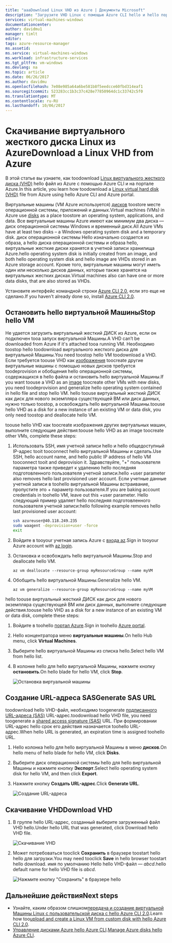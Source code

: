 ```yaml
---
title: "aaaDownload Linux VHD из Azure | Документы Microsoft"
description: "Загрузите VHD Linux с помощью Azure CLI hello и hello портал Azure."
services: virtual-machines-windows
documentationcenter: 
author: davidmu1
manager: timlt
editor: 
tags: azure-resource-manager
ms.assetid: 
ms.service: virtual-machines-windows
ms.workload: infrastructure-services
ms.tgt_pltfrm: vm-windows
ms.devlang: na
ms.topic: article
ms.date: 06/26/2017
ms.author: davidmu
ms.openlocfilehash: 7e08e985a64a6be581b8f5eedcce60fbd314eaf1
ms.sourcegitcommit: 523283cc1b3c37c428e77850964dc1c33742c5f0
ms.translationtype: MT
ms.contentlocale: ru-RU
ms.lasthandoff: 10/06/2017
---
```

# <a name="download-a-linux-vhd-from-azure"></a><span data-ttu-id="a509a-103">Скачивание виртуального жесткого диска Linux из Azure</span><span class="sxs-lookup"><span data-stu-id="a509a-103">Download a Linux VHD from Azure</span></span>

<span data-ttu-id="a509a-104">В этой статье вы узнаете, как toodownload [Linux виртуального жесткого диска (VHD)](about-disks-and-vhds.md?toc=%2fazure%2fvirtual-machines%2flinux%2ftoc.json) hello файл из Azure с помощью Azure CLI и на портале Azure.</span><span class="sxs-lookup"><span data-stu-id="a509a-104">In this article, you learn how toodownload a [Linux virtual hard disk (VHD)](about-disks-and-vhds.md?toc=%2fazure%2fvirtual-machines%2flinux%2ftoc.json) file from Azure using hello Azure CLI and Azure portal.</span></span> 

<span data-ttu-id="a509a-105">Виртуальные машины (VM Azure используется) [дисков](../windows/managed-disks-overview.md?toc=%2fazure%2fvirtual-machines%2flinux%2ftoc.json) toostore месте операционной системы, приложений и данных.</span><span class="sxs-lookup"><span data-stu-id="a509a-105">Virtual machines (VMs) in Azure use [disks](../windows/managed-disks-overview.md?toc=%2fazure%2fvirtual-machines%2flinux%2ftoc.json) as a place toostore an operating system, applications, and data.</span></span> <span data-ttu-id="a509a-106">Все виртуальные машины Azure имеют как минимум два диска — диск операционной системы Windows и временный диск.</span><span class="sxs-lookup"><span data-stu-id="a509a-106">All Azure VMs have at least two disks – a Windows operating system disk and a temporary disk.</span></span> <span data-ttu-id="a509a-107">диск операционной системы Hello изначально создается из образа, а hello диска операционной системы и образа hello, виртуальные жесткие диски хранятся в учетной записи хранилища Azure.</span><span class="sxs-lookup"><span data-stu-id="a509a-107">hello operating system disk is initially created from an image, and both hello operating system disk and hello image are VHDs stored in an Azure storage account.</span></span> <span data-ttu-id="a509a-108">Кроме того, виртуальные машины могут иметь один или несколько дисков данных, которые также хранятся на виртуальных жестких дисках.</span><span class="sxs-lookup"><span data-stu-id="a509a-108">Virtual machines also can have one or more data disks, that are also stored as VHDs.</span></span>

<span data-ttu-id="a509a-109">Установите интерфейс командной строки [Azure CLI 2.0](https://docs.microsoft.com/cli/azure/install-az-cli2), если это еще не сделано.</span><span class="sxs-lookup"><span data-stu-id="a509a-109">If you haven't already done so, install [Azure CLI 2.0](https://docs.microsoft.com/cli/azure/install-az-cli2).</span></span>

## <a name="stop-hello-vm"></a><span data-ttu-id="a509a-110">Остановить hello виртуальной Машины</span><span class="sxs-lookup"><span data-stu-id="a509a-110">Stop hello VM</span></span>

<span data-ttu-id="a509a-111">Не удается загрузить виртуальный жесткий ДИСК из Azure, если он подключен tooa запуск виртуальной Машины.</span><span class="sxs-lookup"><span data-stu-id="a509a-111">A VHD can’t be downloaded from Azure if it's attached tooa running VM.</span></span> <span data-ttu-id="a509a-112">Необходимо toostop hello toodownload виртуального жесткого диска для виртуальной Машины.</span><span class="sxs-lookup"><span data-stu-id="a509a-112">You need toostop hello VM toodownload a VHD.</span></span> <span data-ttu-id="a509a-113">Если требуется toouse VHD как [изображения](tutorial-custom-images.md) toocreate другие виртуальные машины с помощью новых дисков требуется toodeprovision и обобщения hello операционной системы, содержащихся в hello файла и остановить hello виртуальной Машины.</span><span class="sxs-lookup"><span data-stu-id="a509a-113">If you want toouse a VHD as an [image](tutorial-custom-images.md) toocreate other VMs with new disks, you need toodeprovision and generalize hello operating system contained in hello file and stop hello VM.</span></span> <span data-ttu-id="a509a-114">hello toouse виртуальный жесткий ДИСК как диск для нового экземпляра существующей ВМ или диск данных, нужно только toostop, а освобождать hello виртуальной Машины.</span><span class="sxs-lookup"><span data-stu-id="a509a-114">toouse hello VHD as a disk for a new instance of an existing VM or data disk, you only need toostop and deallocate hello VM.</span></span>

<span data-ttu-id="a509a-115">toouse hello VHD как toocreate изображения других виртуальных машин, выполните следующие действия:</span><span class="sxs-lookup"><span data-stu-id="a509a-115">toouse hello VHD as an image toocreate other VMs, complete these steps:</span></span>

1. <span data-ttu-id="a509a-116">Использовать SSH, имя учетной записи hello и hello общедоступный IP-адрес tooit tooconnect hello виртуальной Машины и сделать.</span><span class="sxs-lookup"><span data-stu-id="a509a-116">Use SSH, hello account name, and hello public IP address of hello VM tooconnect tooit and deprovision it.</span></span> <span data-ttu-id="a509a-117">Здравствуйте, "+" пользователя параметра также приведет к удалению hello последняя подготовленного пользователя учетной записи.</span><span class="sxs-lookup"><span data-stu-id="a509a-117">hello +user parameter also removes hello last provisioned user account.</span></span> <span data-ttu-id="a509a-118">Если учетные данные учетной записи в toohello виртуальной Машины встраивание, пропустите это + параметр пользователя.</span><span class="sxs-lookup"><span data-stu-id="a509a-118">If you are baking account credentials in toohello VM, leave out this +user parameter.</span></span> <span data-ttu-id="a509a-119">Hello следующий пример удаляет hello последняя подготовленного пользователя учетной записи:</span><span class="sxs-lookup"><span data-stu-id="a509a-119">hello following example removes hello last provisioned user account:</span></span>

    ```bash
    ssh azureuser@40.118.249.235
    sudo waagent -deprovision+user -force
    exit 
    ```

2. <span data-ttu-id="a509a-120">Войдите в tooyour учетная запись Azure с [входа az](https://docs.microsoft.com/cli/azure/#login).</span><span class="sxs-lookup"><span data-stu-id="a509a-120">Sign in tooyour Azure account with [az login](https://docs.microsoft.com/cli/azure/#login).</span></span>
3. <span data-ttu-id="a509a-121">Остановка и освобождать hello виртуальной Машины.</span><span class="sxs-lookup"><span data-stu-id="a509a-121">Stop and deallocate hello VM.</span></span>

    ```azurecli
    az vm deallocate --resource-group myResourceGroup --name myVM
    ```

4. <span data-ttu-id="a509a-122">Обобщить hello виртуальной Машины.</span><span class="sxs-lookup"><span data-stu-id="a509a-122">Generalize hello VM.</span></span> 

    ```azurecli
    az vm generalize --resource-group myResourceGroup --name myVM
    ``` 

<span data-ttu-id="a509a-123">hello toouse виртуальный жесткий ДИСК как диск для нового экземпляра существующей ВМ или диск данных, выполните следующие действия.</span><span class="sxs-lookup"><span data-stu-id="a509a-123">toouse hello VHD as a disk for a new instance of an existing VM or data disk, complete these steps:</span></span>

1.  <span data-ttu-id="a509a-124">Войдите в toohello [портал Azure](https://portal.azure.com/).</span><span class="sxs-lookup"><span data-stu-id="a509a-124">Sign in toohello [Azure portal](https://portal.azure.com/).</span></span>
2.  <span data-ttu-id="a509a-125">Hello концентратора меню **виртуальные машины**.</span><span class="sxs-lookup"><span data-stu-id="a509a-125">On hello Hub menu, click **Virtual Machines**.</span></span>
3.  <span data-ttu-id="a509a-126">Выберите hello виртуальной Машины из списка hello.</span><span class="sxs-lookup"><span data-stu-id="a509a-126">Select hello VM from hello list.</span></span>
4.  <span data-ttu-id="a509a-127">В колонке hello для hello виртуальной Машины, нажмите кнопку **остановить**.</span><span class="sxs-lookup"><span data-stu-id="a509a-127">On hello blade for hello VM, click **Stop**.</span></span>

    ![Остановка виртуальной машины](./media/download-vhd/export-stop.png)

## <a name="generate-sas-url"></a><span data-ttu-id="a509a-129">Создание URL-адреса SAS</span><span class="sxs-lookup"><span data-stu-id="a509a-129">Generate SAS URL</span></span>

<span data-ttu-id="a509a-130">toodownload hello VHD-файл, необходимо toogenerate [подписанного URL-адреса (SAS)](../../storage/common/storage-dotnet-shared-access-signature-part-1.md?toc=%2fazure%2fvirtual-machines%2fwindows%2ftoc.json) URL-адрес.</span><span class="sxs-lookup"><span data-stu-id="a509a-130">toodownload hello VHD file, you need toogenerate a [shared access signature (SAS)](../../storage/common/storage-dotnet-shared-access-signature-part-1.md?toc=%2fazure%2fvirtual-machines%2fwindows%2ftoc.json) URL.</span></span> <span data-ttu-id="a509a-131">При формировании URL-адрес hello срок его действия назначается toohello URL-адрес.</span><span class="sxs-lookup"><span data-stu-id="a509a-131">When hello URL is generated, an expiration time is assigned toohello URL.</span></span>

1.  <span data-ttu-id="a509a-132">Hello колонка hello для hello виртуальной Машины в меню **дисков**.</span><span class="sxs-lookup"><span data-stu-id="a509a-132">On hello menu of hello blade for hello VM, click **Disks**.</span></span>
2.  <span data-ttu-id="a509a-133">Выберите диск операционной системы hello для hello виртуальной Машины и нажмите кнопку **Экспорт**.</span><span class="sxs-lookup"><span data-stu-id="a509a-133">Select hello operating system disk for hello VM, and then click **Export**.</span></span>
3.  <span data-ttu-id="a509a-134">Нажмите кнопку **Создать URL-адрес**.</span><span class="sxs-lookup"><span data-stu-id="a509a-134">Click **Generate URL**.</span></span>

    ![Создание URL-адреса](./media/download-vhd/export-generate.png)

## <a name="download-vhd"></a><span data-ttu-id="a509a-136">Скачивание VHD</span><span class="sxs-lookup"><span data-stu-id="a509a-136">Download VHD</span></span>

1.  <span data-ttu-id="a509a-137">В группе hello URL-адрес, созданный выберите загруженный файл VHD hello.</span><span class="sxs-lookup"><span data-stu-id="a509a-137">Under hello URL that was generated, click Download hello VHD file.</span></span>

    ![Скачивание VHD](./media/download-vhd/export-download.png)

2.  <span data-ttu-id="a509a-139">Может потребоваться tooclick **Сохранить** в браузере toostart hello hello для загрузки.</span><span class="sxs-lookup"><span data-stu-id="a509a-139">You may need tooclick **Save** in hello browser toostart hello download.</span></span> <span data-ttu-id="a509a-140">имя по умолчанию Hello hello VHD-файл — *abcd*.</span><span class="sxs-lookup"><span data-stu-id="a509a-140">hello default name for hello VHD file is *abcd*.</span></span>

    ![Нажмите кнопку "Сохранить" в браузере hello](./media/download-vhd/export-save.png)

## <a name="next-steps"></a><span data-ttu-id="a509a-142">Дальнейшие действия</span><span class="sxs-lookup"><span data-stu-id="a509a-142">Next steps</span></span>

- <span data-ttu-id="a509a-143">Узнайте, каким образом слишком[передача и создание виртуальной Машины Linux с пользовательской диска с hello Azure CLI 2.0](upload-vhd.md?toc=%2fazure%2fvirtual-machines%2flinux%2ftoc.json).</span><span class="sxs-lookup"><span data-stu-id="a509a-143">Learn how too[upload and create a Linux VM from custom disk with hello Azure CLI 2.0](upload-vhd.md?toc=%2fazure%2fvirtual-machines%2flinux%2ftoc.json).</span></span> 
- <span data-ttu-id="a509a-144">[Управление дисками Azure hello Azure CLI](tutorial-manage-disks.md?toc=%2fazure%2fvirtual-machines%2flinux%2ftoc.json).</span><span class="sxs-lookup"><span data-stu-id="a509a-144">[Manage Azure disks hello Azure CLI](tutorial-manage-disks.md?toc=%2fazure%2fvirtual-machines%2flinux%2ftoc.json).</span></span>

